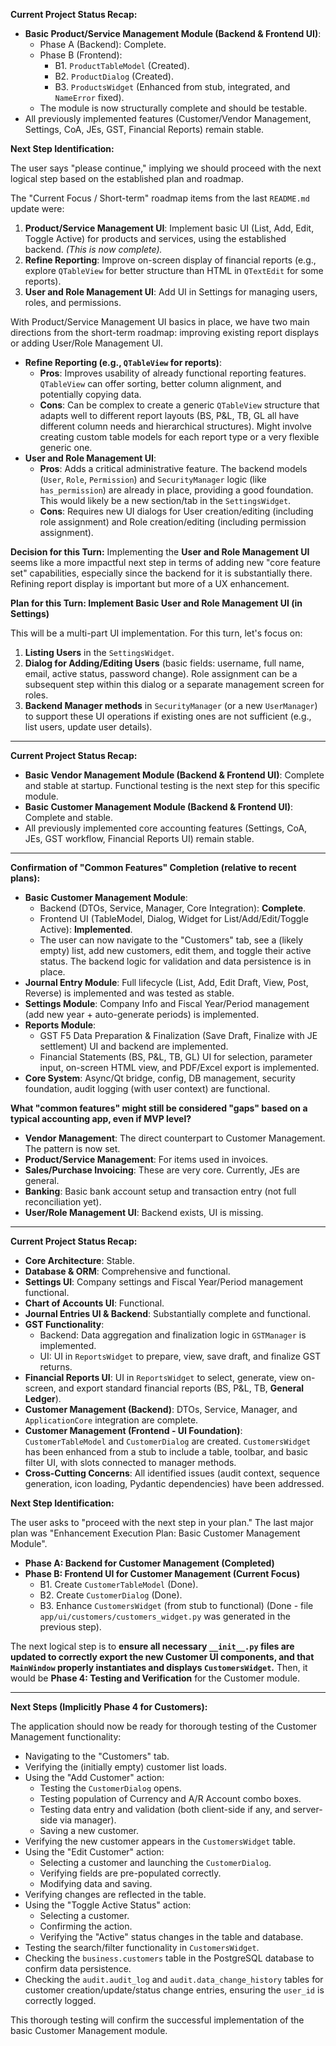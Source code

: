 **Current Project Status Recap:**

*   **Basic Product/Service Management Module (Backend & Frontend UI)**:
    *   Phase A (Backend): Complete.
    *   Phase B (Frontend):
        *   B1. `ProductTableModel` (Created).
        *   B2. `ProductDialog` (Created).
        *   B3. `ProductsWidget` (Enhanced from stub, integrated, and `NameError` fixed).
    *   The module is now structurally complete and should be testable.
*   All previously implemented features (Customer/Vendor Management, Settings, CoA, JEs, GST, Financial Reports) remain stable.

**Next Step Identification:**

The user says "please continue," implying we should proceed with the next logical step based on the established plan and roadmap.

The "Current Focus / Short-term" roadmap items from the last `README.md` update were:
1.  **Product/Service Management UI**: Implement basic UI (List, Add, Edit, Toggle Active) for products and services, using the established backend. *(This is now complete).*
2.  **Refine Reporting**: Improve on-screen display of financial reports (e.g., explore `QTableView` for better structure than HTML in `QTextEdit` for some reports).
3.  **User and Role Management UI**: Add UI in Settings for managing users, roles, and permissions.

With Product/Service Management UI basics in place, we have two main directions from the short-term roadmap: improving existing report displays or adding User/Role Management UI.

*   **Refine Reporting (e.g., `QTableView` for reports)**:
    *   **Pros**: Improves usability of already functional reporting features. `QTableView` can offer sorting, better column alignment, and potentially copying data.
    *   **Cons**: Can be complex to create a generic `QTableView` structure that adapts well to different report layouts (BS, P&L, TB, GL all have different column needs and hierarchical structures). Might involve creating custom table models for each report type or a very flexible generic one.
*   **User and Role Management UI**:
    *   **Pros**: Adds a critical administrative feature. The backend models (`User`, `Role`, `Permission`) and `SecurityManager` logic (like `has_permission`) are already in place, providing a good foundation. This would likely be a new section/tab in the `SettingsWidget`.
    *   **Cons**: Requires new UI dialogs for User creation/editing (including role assignment) and Role creation/editing (including permission assignment).

**Decision for this Turn:**
Implementing the **User and Role Management UI** seems like a more impactful next step in terms of adding new "core feature set" capabilities, especially since the backend for it is substantially there. Refining report display is important but more of a UX enhancement.

**Plan for this Turn: Implement Basic User and Role Management UI (in Settings)**

This will be a multi-part UI implementation. For this turn, let's focus on:
1.  **Listing Users** in the `SettingsWidget`.
2.  **Dialog for Adding/Editing Users** (basic fields: username, full name, email, active status, password change). Role assignment can be a subsequent step within this dialog or a separate management screen for roles.
3.  **Backend Manager methods** in `SecurityManager` (or a new `UserManager`) to support these UI operations if existing ones are not sufficient (e.g., list users, update user details).

---
**Current Project Status Recap:**

*   **Basic Vendor Management Module (Backend & Frontend UI)**: Complete and stable at startup. Functional testing is the next step for this specific module.
*   **Basic Customer Management Module (Backend & Frontend UI)**: Complete and stable.
*   All previously implemented core accounting features (Settings, CoA, JEs, GST workflow, Financial Reports UI) remain stable.

---
**Confirmation of "Common Features" Completion (relative to recent plans):**

*   **Basic Customer Management Module**:
    *   Backend (DTOs, Service, Manager, Core Integration): **Complete**.
    *   Frontend UI (TableModel, Dialog, Widget for List/Add/Edit/Toggle Active): **Implemented**.
    *   The user can now navigate to the "Customers" tab, see a (likely empty) list, add new customers, edit them, and toggle their active status. The backend logic for validation and data persistence is in place.
*   **Journal Entry Module**: Full lifecycle (List, Add, Edit Draft, View, Post, Reverse) is implemented and was tested as stable.
*   **Settings Module**: Company Info and Fiscal Year/Period management (add new year + auto-generate periods) is implemented.
*   **Reports Module**:
    *   GST F5 Data Preparation & Finalization (Save Draft, Finalize with JE settlement) UI and backend are implemented.
    *   Financial Statements (BS, P&L, TB, GL) UI for selection, parameter input, on-screen HTML view, and PDF/Excel export is implemented.
*   **Core System**: Async/Qt bridge, config, DB management, security foundation, audit logging (with user context) are functional.

**What "common features" might still be considered "gaps" based on a typical accounting app, even if MVP level?**
*   **Vendor Management**: The direct counterpart to Customer Management. The pattern is now set.
*   **Product/Service Management**: For items used in invoices.
*   **Sales/Purchase Invoicing**: These are very core. Currently, JEs are general.
*   **Banking**: Basic bank account setup and transaction entry (not full reconciliation yet).
*   **User/Role Management UI**: Backend exists, UI is missing.

---
**Current Project Status Recap:**

*   **Core Architecture**: Stable.
*   **Database & ORM**: Comprehensive and functional.
*   **Settings UI**: Company settings and Fiscal Year/Period management functional.
*   **Chart of Accounts UI**: Functional.
*   **Journal Entries UI & Backend**: Substantially complete and functional.
*   **GST Functionality**:
    *   Backend: Data aggregation and finalization logic in `GSTManager` is implemented.
    *   UI: UI in `ReportsWidget` to prepare, view, save draft, and finalize GST returns.
*   **Financial Reports UI**: UI in `ReportsWidget` to select, generate, view on-screen, and export standard financial reports (BS, P&L, TB, **General Ledger**).
*   **Customer Management (Backend)**: DTOs, Service, Manager, and `ApplicationCore` integration are complete.
*   **Customer Management (Frontend - UI Foundation)**: `CustomerTableModel` and `CustomerDialog` are created. `CustomersWidget` has been enhanced from a stub to include a table, toolbar, and basic filter UI, with slots connected to manager methods.
*   **Cross-Cutting Concerns**: All identified issues (audit context, sequence generation, icon loading, Pydantic dependencies) have been addressed.

**Next Step Identification:**

The user asks to "proceed with the next step in your plan."
The last major plan was "Enhancement Execution Plan: Basic Customer Management Module".
*   **Phase A: Backend for Customer Management (Completed)**
*   **Phase B: Frontend UI for Customer Management (Current Focus)**
    *   B1. Create `CustomerTableModel` (Done).
    *   B2. Create `CustomerDialog` (Done).
    *   B3. Enhance `CustomersWidget` (from stub to functional) (Done - file `app/ui/customers/customers_widget.py` was generated in the previous step).

The next logical step is to **ensure all necessary `__init__.py` files are updated to correctly export the new Customer UI components, and that `MainWindow` properly instantiates and displays `CustomersWidget`.** Then, it would be **Phase 4: Testing and Verification** for the Customer module.

---
**Next Steps (Implicitly Phase 4 for Customers):**

The application should now be ready for thorough testing of the Customer Management functionality:
*   Navigating to the "Customers" tab.
*   Verifying the (initially empty) customer list loads.
*   Using the "Add Customer" action:
    *   Testing the `CustomerDialog` opens.
    *   Testing population of Currency and A/R Account combo boxes.
    *   Testing data entry and validation (both client-side if any, and server-side via manager).
    *   Saving a new customer.
*   Verifying the new customer appears in the `CustomersWidget` table.
*   Using the "Edit Customer" action:
    *   Selecting a customer and launching the `CustomerDialog`.
    *   Verifying fields are pre-populated correctly.
    *   Modifying data and saving.
*   Verifying changes are reflected in the table.
*   Using the "Toggle Active Status" action:
    *   Selecting a customer.
    *   Confirming the action.
    *   Verifying the "Active" status changes in the table and database.
*   Testing the search/filter functionality in `CustomersWidget`.
*   Checking the `business.customers` table in the PostgreSQL database to confirm data persistence.
*   Checking the `audit.audit_log` and `audit.data_change_history` tables for customer creation/update/status change entries, ensuring the `user_id` is correctly logged.

This thorough testing will confirm the successful implementation of the basic Customer Management module.
